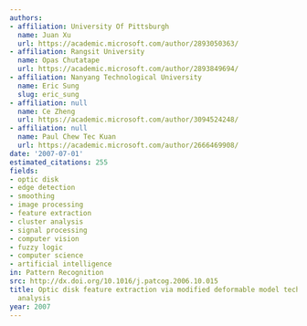 ```yaml
---
authors:
- affiliation: University Of Pittsburgh
  name: Juan Xu
  url: https://academic.microsoft.com/author/2893050363/
- affiliation: Rangsit University
  name: Opas Chutatape
  url: https://academic.microsoft.com/author/2893849694/
- affiliation: Nanyang Technological University
  name: Eric Sung
  slug: eric_sung
- affiliation: null
  name: Ce Zheng
  url: https://academic.microsoft.com/author/3094524248/
- affiliation: null
  name: Paul Chew Tec Kuan
  url: https://academic.microsoft.com/author/2666469908/
date: '2007-07-01'
estimated_citations: 255
fields:
- optic disk
- edge detection
- smoothing
- image processing
- feature extraction
- cluster analysis
- signal processing
- computer vision
- fuzzy logic
- computer science
- artificial intelligence
in: Pattern Recognition
src: http://dx.doi.org/10.1016/j.patcog.2006.10.015
title: Optic disk feature extraction via modified deformable model technique for glaucoma
  analysis
year: 2007
---
```

